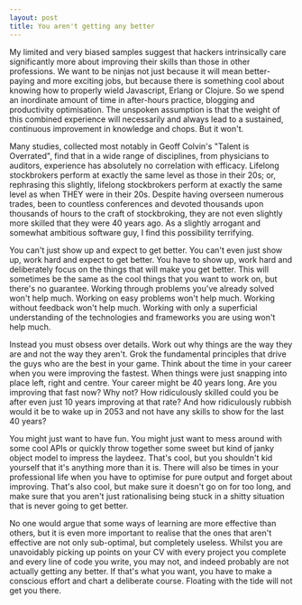 ```yaml
---
layout: post
title: You aren't getting any better
---
```

My limited and very biased samples suggest that hackers intrinsically care significantly more about improving their skills than those in other professions. We want to be ninjas not just because it will mean better-paying and more exciting jobs, but because there is something cool about knowing how to properly wield Javascript, Erlang or Clojure. So we spend an inordinate amount of time in after-hours practice, blogging and productivity optimisation. The unspoken assumption is that the weight of this combined experience will necessarily and always lead to a sustained, continuous improvement in knowledge and chops. But it won't.

Many studies, collected most notably in Geoff Colvin's "Talent is Overrated", find that in a wide range of disciplines, from physicians to auditors, experience has absolutely no correlation with efficacy. Lifelong stockbrokers perform at exactly the same level as those in their 20s; or, rephrasing this slightly, lifelong stockbrokers perform at exactly the same level as when THEY were in their 20s. Despite having overseen numerous trades, been to countless conferences and devoted thousands upon thousands of hours to the craft of stockbroking, they are not even slightly more skilled that they were 40 years ago. As a slightly arrogant and somewhat ambitious software guy, I find this possibility terrifying.

You can't just show up and expect to get better. You can't even just show up, work hard and expect to get better. You have to show up, work hard and deliberately focus on the things that will make you get better. This will sometimes be the same as the cool things that you want to work on, but there's no guarantee. Working through problems you've already solved won't help much. Working on easy problems won't help much. Working without feedback won't help much. Working with only a superficial understanding of the technologies and frameworks you are using won't help much.

Instead you must obsess over details. Work out why things are the way they are and not the way they aren't. Grok the fundamental principles that drive the guys who are the best in your game. Think about the time in your career when you were improving the fastest. When things were just snapping into place left, right and centre. Your career might be 40 years long. Are you improving that fast now? Why not? How ridiculously skilled could you be after even just 10 years improving at that rate? And how ridiculously rubbish would it be to wake up in 2053 and not have any skills to show for the last 40 years?

You might just want to have fun. You might just want to mess around with some cool APIs or quickly throw together some sweet but kind of janky object model to impress the laydeez. That's cool, but you shouldn't kid yourself that it's anything more than it is. There will also be times in your professional life when you have to optimise for pure output and forget about improving. That's also cool, but make sure it doesn't go on for too long, and make sure that you aren't just rationalising being stuck in a shitty situation that is never going to get better.

No one would argue that some ways of learning are more effective than others, but it is even more important to realise that the ones that aren't effective are not only sub-optimal, but completely useless. Whilst you are unavoidably picking up points on your CV with every project you complete and every line of code you write, you may not, and indeed probably are not actually getting any better. If that's what you want, you have to make a conscious effort and chart a deliberate course. Floating with the tide will not get you there.